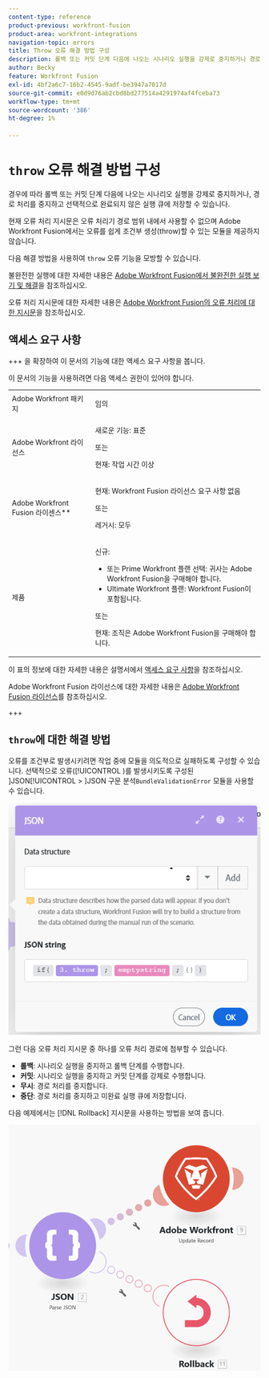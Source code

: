 ```yaml
---
content-type: reference
product-previous: workfront-fusion
product-area: workfront-integrations
navigation-topic: errors
title: Throw 오류 해결 방법 구성
description: 롤백 또는 커밋 단계 다음에 나오는 시나리오 실행을 강제로 중지하거나 경로 처리를 중단하고 필요에 따라 보기 큐에 저장한 다음 Adobe Workfront Fusion에서 불완전한 실행을 해결할 수 있습니다.
author: Becky
feature: Workfront Fusion
exl-id: 4bf2a6c7-16b2-4545-9adf-be3947a7017d
source-git-commit: e0d9d76ab2cbd8bd277514a4291974af4fceba73
workflow-type: tm+mt
source-wordcount: '386'
ht-degree: 1%

---
```


# `throw` 오류 해결 방법 구성

경우에 따라 롤백 또는 커밋 단계 다음에 나오는 시나리오 실행을 강제로 중지하거나, 경로 처리를 중지하고 선택적으로 완료되지 않은 실행 큐에 저장할 수 있습니다.

현재 오류 처리 지시문은 오류 처리기 경로 범위 내에서 사용할 수 없으며 Adobe Workfront Fusion에서는 오류를 쉽게 조건부 생성(throw)할 수 있는 모듈을 제공하지 않습니다.

다음 해결 방법을 사용하여 `throw` 오류 기능을 모방할 수 있습니다.

불완전한 실행에 대한 자세한 내용은 [Adobe Workfront Fusion에서 불완전한 실행 보기 및 해결](/help/workfront-fusion/manage-scenarios/view-and-resolve-incomplete-executions.md)을 참조하십시오.

오류 처리 지시문에 대한 자세한 내용은 [Adobe Workfront Fusion의 오류 처리에 대한 지시문](/help/workfront-fusion/references/errors/directives-for-error-handling.md)을 참조하십시오.

## 액세스 요구 사항

+++ 을 확장하여 이 문서의 기능에 대한 액세스 요구 사항을 봅니다.

이 문서의 기능을 사용하려면 다음 액세스 권한이 있어야 합니다.

<table style="table-layout:auto">
 <col> 
 <col> 
 <tbody> 
  <tr> 
   <td role="rowheader">Adobe Workfront 패키지 
   <td> <p>임의</p> </td> 
  </tr> 
  <tr data-mc-conditions=""> 
   <td role="rowheader">Adobe Workfront 라이선스</td> 
   <td> <p>새로운 기능: 표준</p><p>또는</p><p>현재: 작업 시간 이상</p> </td> 
  </tr> 
  <tr> 
   <td role="rowheader">Adobe Workfront Fusion 라이센스**</td> 
   <td>
   <p>현재: Workfront Fusion 라이선스 요구 사항 없음</p>
   <p>또는</p>
   <p>레거시: 모두 </p>
   </td> 
  </tr> 
  <tr> 
   <td role="rowheader">제품</td> 
   <td>
   <p>신규:</p> <ul><li>또는 Prime Workfront 플랜 선택: 귀사는 Adobe Workfront Fusion을 구매해야 합니다.</li><li>Ultimate Workfront 플랜: Workfront Fusion이 포함됩니다.</li></ul>
   <p>또는</p>
   <p>현재: 조직은 Adobe Workfront Fusion을 구매해야 합니다.</p>
   </td> 
  </tr>
 </tbody> 
</table>

이 표의 정보에 대한 자세한 내용은 설명서에서 [액세스 요구 사항](/help/workfront-fusion/references/licenses-and-roles/access-level-requirements-in-documentation.md)을 참조하십시오.

Adobe Workfront Fusion 라이선스에 대한 자세한 내용은 [Adobe Workfront Fusion 라이선스](/help/workfront-fusion/set-up-and-manage-workfront-fusion/licensing-operations-overview/license-automation-vs-integration.md)를 참조하십시오.

+++

## `throw`에 대한 해결 방법

오류를 조건부로 발생시키려면 작업 중에 모듈을 의도적으로 실패하도록 구성할 수 있습니다. 선택적으로 오류([!UICONTROL )를 발생시키도록 구성된 ]JSON[!UICONTROL  > ]JSON 구문 분석`BundleValidationError` 모듈을 사용할 수 있습니다.

![JSON 오류](assets/json-parse-json.png)

그런 다음 오류 처리 지시문 중 하나를 오류 처리 경로에 첨부할 수 있습니다.

* **롤백**: 시나리오 실행을 중지하고 롤백 단계를 수행합니다.
* **커밋**: 시나리오 실행을 중지하고 커밋 단계를 강제로 수행합니다.
* **무시**: 경로 처리를 중지합니다.
* **중단**: 경로 처리를 중지하고 미완료 실행 큐에 저장합니다.

다음 예제에서는 [!DNL Rollback] 지시문을 사용하는 방법을 보여 줍니다.

![Rollback 지시문](assets/rollback-directive.png)
